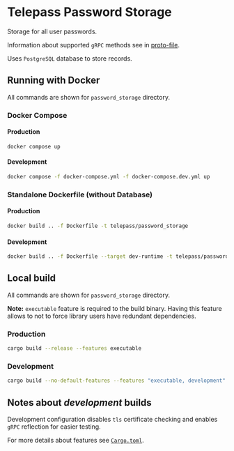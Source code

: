 # Telepass Password Storage

Storage for all user passwords.

Information about supported `gRPC` methods see in [proto-file](../proto/password_storage.proto).

Uses `PostgreSQL` database to store records.

## Running with Docker

All commands are shown for `password_storage` directory.

### Docker Compose

#### Production

```
docker compose up
```

#### Development

```bash
docker compose -f docker-compose.yml -f docker-compose.dev.yml up
```

### Standalone Dockerfile (without Database)

#### Production

```bash
docker build .. -f Dockerfile -t telepass/password_storage
```

#### Development

```bash
docker build .. -f Dockerfile --target dev-runtime -t telepass/password_storage:dev
```

## Local build

All commands are shown for `password_storage` directory.

**Note:** `executable` feature is required to the build binary. Having this feature allows to not to force library users have redundant dependencies.

### Production

```bash
cargo build --release --features executable
```

### Development

```bash
cargo build --no-default-features --features "executable, development"
```

## Notes about *development* builds

Development configuration disables `tls` certificate checking and enables `gRPC` reflection for easier testing.

For more details about features see [`Cargo.toml`](Cargo.toml).

